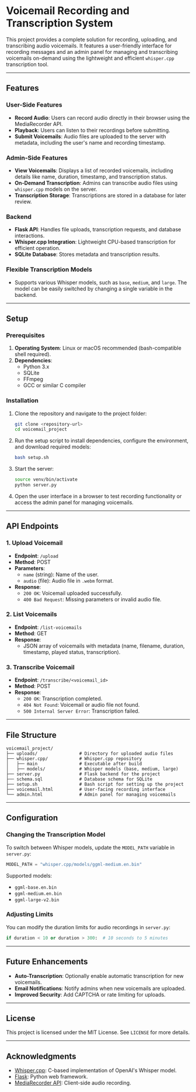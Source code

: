 # Voicemail Recording and Transcription System

This project provides a complete solution for recording, uploading, and transcribing audio voicemails. It features a user-friendly interface for recording messages and an admin panel for managing and transcribing voicemails on-demand using the lightweight and efficient `whisper.cpp` transcription tool.

---

## Features

### User-Side Features
- **Record Audio**: Users can record audio directly in their browser using the MediaRecorder API.
- **Playback**: Users can listen to their recordings before submitting.
- **Submit Voicemails**: Audio files are uploaded to the server with metadata, including the user's name and recording timestamp.

### Admin-Side Features
- **View Voicemails**: Displays a list of recorded voicemails, including details like name, duration, timestamp, and transcription status.
- **On-Demand Transcription**: Admins can transcribe audio files using `whisper.cpp` models on the server.
- **Transcription Storage**: Transcriptions are stored in a database for later review.

### Backend
- **Flask API**: Handles file uploads, transcription requests, and database interactions.
- **Whisper.cpp Integration**: Lightweight CPU-based transcription for efficient operation.
- **SQLite Database**: Stores metadata and transcription results.

### Flexible Transcription Models
- Supports various Whisper models, such as `base`, `medium`, and `large`. The model can be easily switched by changing a single variable in the backend.

---

## Setup

### Prerequisites
1. **Operating System**: Linux or macOS recommended (bash-compatible shell required).
2. **Dependencies**:
   - Python 3.x
   - SQLite
   - FFmpeg
   - GCC or similar C compiler

### Installation
1. Clone the repository and navigate to the project folder:
   ```bash
   git clone <repository-url>
   cd voicemail_project
   ```

2. Run the setup script to install dependencies, configure the environment, and download required models:
   ```bash
   bash setup.sh
   ```

3. Start the server:
   ```bash
   source venv/bin/activate
   python server.py
   ```

4. Open the user interface in a browser to test recording functionality or access the admin panel for managing voicemails.

---

## API Endpoints

### 1. **Upload Voicemail**
- **Endpoint**: `/upload`
- **Method**: POST
- **Parameters**:
  - `name` (string): Name of the user.
  - `audio` (file): Audio file in `.webm` format.
- **Response**:
  - `200 OK`: Voicemail uploaded successfully.
  - `400 Bad Request`: Missing parameters or invalid audio file.

### 2. **List Voicemails**
- **Endpoint**: `/list-voicemails`
- **Method**: GET
- **Response**:
  - JSON array of voicemails with metadata (name, filename, duration, timestamp, played status, transcription).

### 3. **Transcribe Voicemail**
- **Endpoint**: `/transcribe/<voicemail_id>`
- **Method**: POST
- **Response**:
  - `200 OK`: Transcription completed.
  - `404 Not Found`: Voicemail or audio file not found.
  - `500 Internal Server Error`: Transcription failed.

---

## File Structure

```
voicemail_project/
├── uploads/                # Directory for uploaded audio files
├── whisper.cpp/            # Whisper.cpp repository
│   ├── main                # Executable after build
│   ├── models/             # Whisper models (base, medium, large)
├── server.py               # Flask backend for the project
├── schema.sql              # Database schema for SQLite
├── setup.sh                # Bash script for setting up the project
├── voicemail.html          # User-facing recording interface
└── admin.html              # Admin panel for managing voicemails
```

---

## Configuration

### Changing the Transcription Model
To switch between Whisper models, update the `MODEL_PATH` variable in `server.py`:
```python
MODEL_PATH = "whisper.cpp/models/ggml-medium.en.bin"
```
Supported models:
- `ggml-base.en.bin`
- `ggml-medium.en.bin`
- `ggml-large-v2.bin`

### Adjusting Limits
You can modify the duration limits for audio recordings in `server.py`:
```python
if duration < 10 or duration > 300:  # 10 seconds to 5 minutes
```

---

## Future Enhancements
- **Auto-Transcription**: Optionally enable automatic transcription for new voicemails.
- **Email Notifications**: Notify admins when new voicemails are uploaded.
- **Improved Security**: Add CAPTCHA or rate limiting for uploads.

---

## License
This project is licensed under the MIT License. See `LICENSE` for more details.

---

## Acknowledgments
- [Whisper.cpp](https://github.com/ggerganov/whisper.cpp): C-based implementation of OpenAI's Whisper model.
- [Flask](https://flask.palletsprojects.com/): Python web framework.
- [MediaRecorder API](https://developer.mozilla.org/en-US/docs/Web/API/MediaRecorder): Client-side audio recording.

